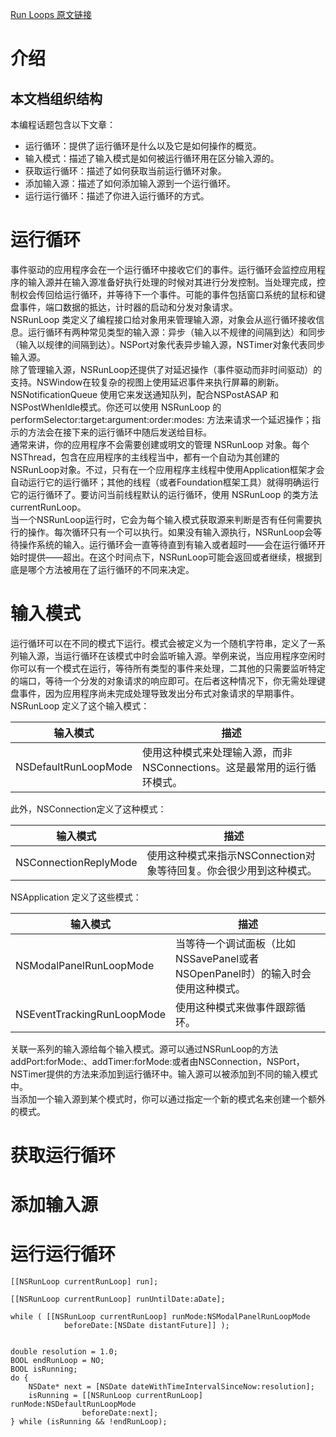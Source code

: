 [Run Loops 原文链接](https://developer.apple.com/library/archive/documentation/Cocoa/Conceptual/InputControl/InputControl.html#//apple_ref/doc/uid/10000062i)

# 介绍
## 本文档组织结构

本编程话题包含以下文章：  

* 运行循环：提供了运行循环是什么以及它是如何操作的概览。
* 输入模式：描述了输入模式是如何被运行循环用在区分输入源的。
* 获取运行循环：描述了如何获取当前运行循环对象。
* 添加输入源：描述了如何添加输入源到一个运行循环。
* 运行运行循环：描述了你进入运行循环的方式。

# 运行循环

事件驱动的应用程序会在一个运行循环中接收它们的事件。运行循环会监控应用程序的输入源并在输入源准备好执行处理的时候对其进行分发控制。当处理完成，控制权会传回给运行循环，并等待下一个事件。可能的事件包括窗口系统的鼠标和键盘事件，端口数据的抵达，计时器的启动和分发对象请求。  
NSRunLoop 类定义了编程接口给对象用来管理输入源，对象会从巡行循环接收信息。运行循环有两种常见类型的输入源：异步（输入以不规律的间隔到达）和同步（输入以规律的间隔到达）。NSPort对象代表异步输入源，NSTimer对象代表同步输入源。  
除了管理输入源，NSRunLoop还提供了对延迟操作（事件驱动而非时间驱动）的支持。NSWindow在较复杂的视图上使用延迟事件来执行屏幕的刷新。NSNotificationQueue 使用它来发送通知队列，配合NSPostASAP 和 NSPostWhenIdle模式。你还可以使用 NSRunLoop 的 performSelector:target:argument:order:modes: 方法来请求一个延迟操作；指示的方法会在接下来的运行循环中随后发送给目标。  
通常来讲，你的应用程序不会需要创建或明文的管理 NSRunLoop 对象。每个NSThread，包含在应用程序的主线程当中，都有一个自动为其创建的NSRunLoop对象。不过，只有在一个应用程序主线程中使用Application框架才会自动运行它的运行循环；其他的线程（或者Foundation框架工具）就得明确运行它的运行循环了。要访问当前线程默认的运行循环，使用 NSRunLoop 的类方法currentRunLoop。  
当一个NSRunLoop运行时，它会为每个输入模式获取源来判断是否有任何需要执行的操作。每次循环只有一个可以执行。如果没有输入源执行，NSRunLoop会等待操作系统的输入。运行循环会一直等待直到有输入或者超时——会在运行循环开始时提供——超出。在这个时间点下，NSRunLoop可能会返回或者继续，根据到底是哪个方法被用在了运行循环的不同来决定。

# 输入模式

运行循环可以在不同的模式下运行。模式会被定义为一个随机字符串，定义了一系列输入源，当运行循环在该模式中时会监听输入源。举例来说，当应用程序空闲时你可以有一个模式在运行，等待所有类型的事件来处理，二其他的只需要监听特定的端口，等待一个分发的对象请求的响应即可。在后者这种情况下，你无需处理键盘事件，因为应用程序尚未完成处理导致发出分布式对象请求的早期事件。  
NSRunLoop 定义了这个输入模式：  

输入模式  | 描述
------------- | -------------
NSDefaultRunLoopMode | 使用这种模式来处理输入源，而非NSConnections。这是最常用的运行循环模式。

此外，NSConnection定义了这种模式：  

输入模式  | 描述
------------- | -------------
NSConnectionReplyMode | 使用这种模式来指示NSConnection对象等待回复。你会很少用到这种模式。

NSApplication 定义了这些模式：  

输入模式  | 描述
------------- | -------------
NSModalPanelRunLoopMode | 当等待一个调试面板（比如NSSavePanel或者NSOpenPanel时）的输入时会使用这种模式。
NSEventTrackingRunLoopMode | 使用这种模式来做事件跟踪循环。

关联一系列的输入源给每个输入模式。源可以通过NSRunLoop的方法addPort:forMode:、addTimer:forMode:或者由NSConnection，NSPort，NSTimer提供的方法来添加到运行循环中。输入源可以被添加到不同的输入模式中。  
当添加一个输入源到某个模式时，你可以通过指定一个新的模式名来创建一个额外的模式。

# 获取运行循环

# 添加输入源

# 运行运行循环

	[[NSRunLoop currentRunLoop] run];

	[[NSRunLoop currentRunLoop] runUntilDate:aDate];

	while ( [[NSRunLoop currentRunLoop] runMode:NSModalPanelRunLoopMode
                beforeDate:[NSDate distantFuture]] );


	double resolution = 1.0;
	BOOL endRunLoop = NO;
	BOOL isRunning;
	do {
	    NSDate* next = [NSDate dateWithTimeIntervalSinceNow:resolution];
	    isRunning = [[NSRunLoop currentRunLoop] runMode:NSDefaultRunLoopMode
	                beforeDate:next];
	} while (isRunning && !endRunLoop);
